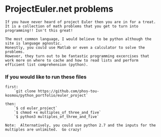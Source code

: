 # ProjectEuler.net problems

    If you have never heard of project Euler then you are in for a treat.  
    It is a collection of math problems that you get to turn into programming!! Isn't this great!

    The most common language, I would believe to be python although the site is language agnostic.  
    Honestly, you could use Matlab or even a calculator to solve the problems.  
    However, they turn out to be fantastic programming excercises that work more on where to cache and how to read lists and perform efficient list comprehension (python).

### If you would like to run these files

    first: 
        `git clone https://github.com/phos-tou-kosmou/python_portfolio/euler_project`

    then:
        `$ cd euler_project`
        `$ chmod +x multiples_of_three_and_five`
        `$ python3 multiples_of_three_and_five`

    Note:  Alternatively, you could use python 2.7 and the inputs for the multiples are unlimited.  Go crazy! 
         
